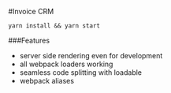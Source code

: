 #Invoice CRM

`yarn install && yarn start`

###Features
* server side rendering even for development
* all webpack loaders working
* seamless code splitting with loadable
* webpack aliases
